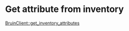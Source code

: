 # Get attribute from inventory

[BruinClient::get_inventory_attributes](../../clients/bruin_client/get_inventory_attributes.md)

